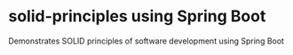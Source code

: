 # solid-principles using Spring Boot
Demonstrates SOLID principles of software development using Spring Boot
